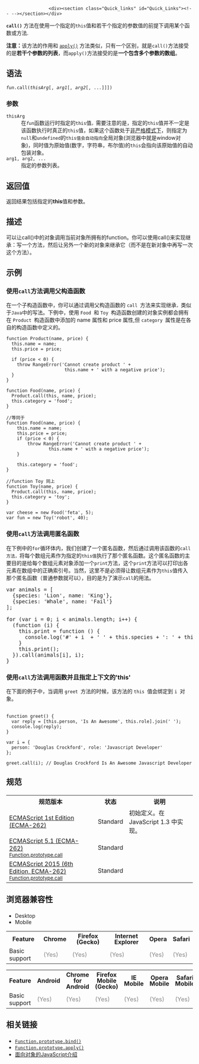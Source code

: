 
                
                  
                    <div><section class="Quick_links" id="Quick_Links"><!-- --></section></div>

<p><code><strong>call()</strong></code> &#x65B9;&#x6CD5;&#x5728;&#x4F7F;&#x7528;&#x4E00;&#x4E2A;&#x6307;&#x5B9A;&#x7684;<code>this</code>&#x503C;&#x548C;&#x82E5;&#x5E72;&#x4E2A;&#x6307;&#x5B9A;&#x7684;&#x53C2;&#x6570;&#x503C;&#x7684;&#x524D;&#x63D0;&#x4E0B;&#x8C03;&#x7528;&#x67D0;&#x4E2A;&#x51FD;&#x6570;&#x6216;&#x65B9;&#x6CD5;.</p>

<div class="note"><strong>&#x6CE8;&#x610F;&#xFF1A;</strong>&#x8BE5;&#x65B9;&#x6CD5;&#x7684;&#x4F5C;&#x7528;&#x548C;&#xA0;<a href="/zh-CN/docs/Web/JavaScript/Reference/Global_Objects/Function/apply" title="apply() &#x65B9;&#x6CD5;&#x5728;&#x6307;&#x5B9A;&#xA0;this&#xA0;&#x503C;&#x548C;&#x53C2;&#x6570;&#xFF08;&#x53C2;&#x6570;&#x4EE5;&#x6570;&#x7EC4;&#x6216;&#x7C7B;&#x6570;&#x7EC4;&#x5BF9;&#x8C61;&#x7684;&#x5F62;&#x5F0F;&#x5B58;&#x5728;&#xFF09;&#x7684;&#x60C5;&#x51B5;&#x4E0B;&#x8C03;&#x7528;&#x67D0;&#x4E2A;&#x51FD;&#x6570;&#x3002;"><code>apply()</code></a>&#xA0;&#x65B9;&#x6CD5;&#x7C7B;&#x4F3C;&#xFF0C;&#x53EA;&#x6709;&#x4E00;&#x4E2A;&#x533A;&#x522B;&#xFF0C;&#x5C31;&#x662F;<code>call()</code>&#x65B9;&#x6CD5;&#x63A5;&#x53D7;&#x7684;&#x662F;<strong>&#x82E5;&#x5E72;&#x4E2A;&#x53C2;&#x6570;&#x7684;&#x5217;&#x8868;</strong>&#xFF0C;&#x800C;<code>apply()</code>&#x65B9;&#x6CD5;&#x63A5;&#x53D7;&#x7684;&#x662F;<strong>&#x4E00;&#x4E2A;&#x5305;&#x542B;&#x591A;&#x4E2A;&#x53C2;&#x6570;&#x7684;&#x6570;&#x7EC4;</strong>&#x3002;</div>

<h2 id="&#x8BED;&#x6CD5;">&#x8BED;&#x6CD5;</h2>

<pre class="syntaxbox"><code><em>fun</em>.call(<em>thisArg</em>[, <em>arg1</em>[, <em>arg2</em>[, ...]]])</code></pre>

<h3 id="&#x53C2;&#x6570;">&#x53C2;&#x6570;</h3>

<dl>
 <dt><code>thisArg</code></dt>
 <dd>&#x5728;<em><code>fun</code></em>&#x51FD;&#x6570;&#x8FD0;&#x884C;&#x65F6;&#x6307;&#x5B9A;&#x7684;<code>this</code>&#x503C;<em><code>&#x3002;</code></em>&#x9700;&#x8981;&#x6CE8;&#x610F;&#x7684;&#x662F;&#xFF0C;&#x6307;&#x5B9A;&#x7684;<code>this</code>&#x503C;&#x5E76;&#x4E0D;&#x4E00;&#x5B9A;&#x662F;&#x8BE5;&#x51FD;&#x6570;&#x6267;&#x884C;&#x65F6;&#x771F;&#x6B63;&#x7684;<code>this</code>&#x503C;&#xFF0C;&#x5982;&#x679C;&#x8FD9;&#x4E2A;&#x51FD;&#x6570;&#x5904;&#x4E8E;<a href="/zh-CN/docs/JavaScript/Reference/Functions_and_function_scope/Strict_mode" class="new" title="JavaScript/Strict mode">&#x975E;&#x4E25;&#x683C;&#x6A21;&#x5F0F;&#x4E0B;</a>&#xFF0C;&#x5219;&#x6307;&#x5B9A;&#x4E3A;<code>null</code>&#x548C;<code>undefined</code>&#x7684;<code>this&#x503C;&#x4F1A;&#x81EA;&#x52A8;&#x6307;&#x5411;</code>&#x5168;&#x5C40;&#x5BF9;&#x8C61;(&#x6D4F;&#x89C8;&#x5668;&#x4E2D;&#x5C31;&#x662F;window&#x5BF9;&#x8C61;)&#xFF0C;&#x540C;&#x65F6;&#x503C;&#x4E3A;&#x539F;&#x59CB;&#x503C;(&#x6570;&#x5B57;&#xFF0C;&#x5B57;&#x7B26;&#x4E32;&#xFF0C;&#x5E03;&#x5C14;&#x503C;)&#x7684;<code>this</code>&#x4F1A;&#x6307;&#x5411;&#x8BE5;&#x539F;&#x59CB;&#x503C;&#x7684;&#x81EA;&#x52A8;&#x5305;&#x88C5;&#x5BF9;&#x8C61;&#x3002;</dd>
 <dt><code>arg1, arg2, ...</code></dt>
 <dd>&#x6307;&#x5B9A;&#x7684;&#x53C2;&#x6570;&#x5217;&#x8868;&#x3002;</dd>
</dl>

<h2 id="&#x8FD4;&#x56DE;&#x503C;">&#x8FD4;&#x56DE;&#x503C;</h2>

<p>&#x8FD4;&#x56DE;&#x7ED3;&#x679C;&#x5305;&#x62EC;&#x6307;&#x5B9A;&#x7684;<strong>this</strong>&#x503C;&#x548C;&#x53C2;&#x6570;&#x3002;</p>

<h2 id="&#x63CF;&#x8FF0;">&#x63CF;&#x8FF0;</h2>

<p>&#x53EF;&#x4EE5;&#x8BA9;call()&#x4E2D;&#x7684;&#x5BF9;&#x8C61;&#x8C03;&#x7528;&#x5F53;&#x524D;&#x5BF9;&#x8C61;&#x6240;&#x62E5;&#x6709;&#x7684;function&#x3002;&#x4F60;&#x53EF;&#x4EE5;&#x4F7F;&#x7528;call()&#x6765;&#x5B9E;&#x73B0;&#x7EE7;&#x627F;&#xFF1A;&#x5199;&#x4E00;&#x4E2A;&#x65B9;&#x6CD5;&#xFF0C;&#x7136;&#x540E;&#x8BA9;&#x53E6;&#x5916;&#x4E00;&#x4E2A;&#x65B0;&#x7684;&#x5BF9;&#x8C61;&#x6765;&#x7EE7;&#x627F;&#x5B83;&#xFF08;&#x800C;&#x4E0D;&#x662F;&#x5728;&#x65B0;&#x5BF9;&#x8C61;&#x4E2D;&#x518D;&#x5199;&#x4E00;&#x6B21;&#x8FD9;&#x4E2A;&#x65B9;&#x6CD5;&#xFF09;&#x3002;</p>

<h2 id="&#x793A;&#x4F8B;">&#x793A;&#x4F8B;</h2>

<h3 id="&#x4F7F;&#x7528;call&#x65B9;&#x6CD5;&#x8C03;&#x7528;&#x7236;&#x6784;&#x9020;&#x51FD;&#x6570;">&#x4F7F;&#x7528;<code>call</code>&#x65B9;&#x6CD5;&#x8C03;&#x7528;&#x7236;&#x6784;&#x9020;&#x51FD;&#x6570;</h3>

<p>&#x5728;&#x4E00;&#x4E2A;&#x5B50;&#x6784;&#x9020;&#x51FD;&#x6570;&#x4E2D;&#xFF0C;&#x4F60;&#x53EF;&#x4EE5;&#x901A;&#x8FC7;&#x8C03;&#x7528;&#x7236;&#x6784;&#x9020;&#x51FD;&#x6570;&#x7684;&#xA0;<code>call </code>&#x65B9;&#x6CD5;&#x6765;&#x5B9E;&#x73B0;&#x7EE7;&#x627F;<code>&#xFF0C;</code>&#x7C7B;&#x4F3C;&#x4E8E;<code>Java</code>&#x4E2D;&#x7684;&#x5199;&#x6CD5;&#x3002;&#x4E0B;&#x4F8B;&#x4E2D;&#xFF0C;&#x4F7F;&#x7528;&#xA0;<code>Food&#xA0;</code>&#x548C;&#xA0;<code>Toy&#xA0;</code>&#x6784;&#x9020;&#x51FD;&#x6570;&#x521B;&#x5EFA;&#x7684;&#x5BF9;&#x8C61;&#x5B9E;&#x4F8B;&#x90FD;&#x4F1A;&#x62E5;&#x6709;&#x5728;&#xA0;<code>Product&#xA0;</code>&#x6784;&#x9020;&#x51FD;&#x6570;&#x4E2D;&#x6DFB;&#x52A0;&#x7684; name &#x5C5E;&#x6027;&#x548C; price &#x5C5E;&#x6027;,&#x4F46;&#xA0;<code>category&#xA0;</code>&#x5C5E;&#x6027;&#x662F;&#x5728;&#x5404;&#x81EA;&#x7684;&#x6784;&#x9020;&#x51FD;&#x6570;&#x4E2D;&#x5B9A;&#x4E49;&#x7684;&#x3002;</p>

<pre><code>function Product(name, price) {
  this.name = name;
  this.price = price;

  if (price &lt; 0) {
    throw RangeError(&apos;Cannot create product &apos; +
                      this.name + &apos; with a negative price&apos;);
  }
}

function Food(name, price) {
  Product.call(this, name, price); 
  this.category = &apos;food&apos;;
}

//&#x7B49;&#x540C;&#x4E8E;
function Food(name, price) { 
&#xA0;   this.name = name;
    this.price = price;
    if (price &lt; 0) {
&#xA0;       throw RangeError(&apos;Cannot create product &apos; +
&#xA0;               this.name + &apos; with a negative price&apos;);
&#xA0;   }

&#xA0;   this.category = &apos;food&apos;; 
}

//function Toy &#x540C;&#x4E0A;
function Toy(name, price) {
  Product.call(this, name, price);
  this.category = &apos;toy&apos;;
}

var cheese = new Food(&apos;feta&apos;, 5);
var fun = new Toy(&apos;robot&apos;, 40);</code></pre>

<h3 id="&#x4F7F;&#x7528;call&#x65B9;&#x6CD5;&#x8C03;&#x7528;&#x533F;&#x540D;&#x51FD;&#x6570;">&#x4F7F;&#x7528;<code>call</code>&#x65B9;&#x6CD5;&#x8C03;&#x7528;&#x533F;&#x540D;&#x51FD;&#x6570;</h3>

<p>&#x5728;&#x4E0B;&#x4F8B;&#x4E2D;&#x7684;<code>for</code>&#x5FAA;&#x73AF;&#x4F53;&#x5185;&#xFF0C;&#x6211;&#x4EEC;&#x521B;&#x5EFA;&#x4E86;&#x4E00;&#x4E2A;&#x533F;&#x540D;&#x51FD;&#x6570;&#xFF0C;&#x7136;&#x540E;&#x901A;&#x8FC7;&#x8C03;&#x7528;&#x8BE5;&#x51FD;&#x6570;&#x7684;<code>call&#x65B9;&#x6CD5;&#xFF0C;</code>&#x5C06;&#x6BCF;&#x4E2A;&#x6570;&#x7EC4;&#x5143;&#x7D20;&#x4F5C;&#x4E3A;&#x6307;&#x5B9A;&#x7684;<code>this&#x503C;</code>&#x6267;&#x884C;&#x4E86;&#x90A3;&#x4E2A;&#x533F;&#x540D;&#x51FD;&#x6570;&#x3002;&#x8FD9;&#x4E2A;&#x533F;&#x540D;&#x51FD;&#x6570;&#x7684;&#x4E3B;&#x8981;&#x76EE;&#x7684;&#x662F;&#x7ED9;&#x6BCF;&#x4E2A;&#x6570;&#x7EC4;&#x5143;&#x7D20;&#x5BF9;&#x8C61;&#x6DFB;&#x52A0;&#x4E00;&#x4E2A;<code>print</code>&#x65B9;&#x6CD5;&#xFF0C;&#x8FD9;&#x4E2A;<code>print</code>&#x65B9;&#x6CD5;&#x53EF;&#x4EE5;&#x6253;&#x5370;&#x51FA;&#x5404;&#x5143;&#x7D20;&#x5728;&#x6570;&#x7EC4;&#x4E2D;&#x7684;&#x6B63;&#x786E;&#x7D22;&#x5F15;&#x53F7;&#x3002;&#x5F53;&#x7136;&#xFF0C;&#x8FD9;&#x91CC;&#x4E0D;&#x662F;&#x5FC5;&#x987B;&#x5F97;&#x8BA9;&#x6570;&#x7EC4;&#x5143;&#x7D20;&#x4F5C;&#x4E3A;<code>this</code>&#x503C;&#x4F20;&#x5165;&#x90A3;&#x4E2A;&#x533F;&#x540D;&#x51FD;&#x6570;&#xFF08;&#x666E;&#x901A;&#x53C2;&#x6570;&#x5C31;&#x53EF;&#x4EE5;&#xFF09;&#xFF0C;&#x76EE;&#x7684;&#x662F;&#x4E3A;&#x4E86;&#x6F14;&#x793A;<code>call</code>&#x7684;&#x7528;&#x6CD5;&#x3002;</p>

<pre class="brush: js">var animals = [
  {species: &apos;Lion&apos;, name: &apos;King&apos;},
  {species: &apos;Whale&apos;, name: &apos;Fail&apos;}
];

for (var i = 0; i &lt; animals.length; i++) {
  (function (i) { 
    this.print = function () { 
      console.log(&apos;#&apos; + i  + &apos; &apos; + this.species + &apos;: &apos; + this.name); 
    } 
    this.print();
  }).call(animals[i], i);
}
</pre>

<h3 id="&#x4F7F;&#x7528;call&#x65B9;&#x6CD5;&#x8C03;&#x7528;&#x51FD;&#x6570;&#x5E76;&#x4E14;&#x6307;&#x5B9A;&#x4E0A;&#x4E0B;&#x6587;&#x7684;&apos;this&apos;">&#x4F7F;&#x7528;<code>call</code>&#x65B9;&#x6CD5;&#x8C03;&#x7528;&#x51FD;&#x6570;&#x5E76;&#x4E14;&#x6307;&#x5B9A;&#x4E0A;&#x4E0B;&#x6587;&#x7684;&apos;this&apos;</h3>

<p>&#x5728;&#x4E0B;&#x9762;&#x7684;&#x4F8B;&#x5B50;&#x4E2D;&#xFF0C;&#x5F53;&#x8C03;&#x7528; <code>greet </code>&#x65B9;&#x6CD5;&#x7684;&#x65F6;&#x5019;&#xFF0C;&#x8BE5;&#x65B9;&#x6CD5;&#x7684; <code>this </code>&#x503C;&#x4F1A;&#x7ED1;&#x5B9A;&#x5230; <code>i </code>&#x5BF9;&#x8C61;&#x3002;<br>
 &#xA0;</p>

<pre class="brush: js line-numbers  language-js"><code class="language-js"><span class="keyword token">function</span> <span class="function token">greet</span><span class="punctuation token">(</span><span class="punctuation token">)</span> <span class="punctuation token">{</span>
  <span class="keyword token">var</span> reply <span class="operator token">=</span> <span class="punctuation token">[</span><span class="keyword token">this</span><span class="punctuation token">.</span>person<span class="punctuation token">,</span> <span class="string token">&apos;Is An Awesome&apos;</span><span class="punctuation token">,</span> <span class="keyword token">this</span><span class="punctuation token">.</span>role<span class="punctuation token">]</span><span class="punctuation token">.</span><span class="function token">join</span><span class="punctuation token">(</span><span class="string token">&apos; &apos;</span><span class="punctuation token">)</span><span class="punctuation token">;</span>
  console<span class="punctuation token">.</span><span class="function token">log</span><span class="punctuation token">(</span>reply<span class="punctuation token">)</span><span class="punctuation token">;</span>
<span class="punctuation token">}</span>

<span class="keyword token">var</span> i <span class="operator token">=</span> <span class="punctuation token">{</span>
  person<span class="punctuation token">:</span> <span class="string token">&apos;Douglas Crockford&apos;</span><span class="punctuation token">,</span> role<span class="punctuation token">:</span> <span class="string token">&apos;Javascript Developer&apos;</span>
<span class="punctuation token">}</span><span class="punctuation token">;</span>

greet<span class="punctuation token">.</span><span class="function token">call</span><span class="punctuation token">(</span>i<span class="punctuation token">)</span><span class="punctuation token">;</span> <span class="comment token">// Douglas Crockford Is An Awesome Javascript Developer</span></code></pre>

<h2 id="&#x89C4;&#x8303;" style="margin-bottom: 20px; line-height: 30px;">&#x89C4;&#x8303;</h2>

<table class="standard-table">
 <tbody>
  <tr>
   <th scope="col">&#x89C4;&#x8303;&#x7248;&#x672C;</th>
   <th scope="col">&#x72B6;&#x6001;</th>
   <th scope="col">&#x8BF4;&#x660E;</th>
  </tr>
  <tr>
   <td><a href="http://www.ecma-international.org/publications/files/ECMA-ST-ARCH/ECMA-262,%201st%20edition,%20June%201997.pdf" class="external" lang="en" hreflang="en" title="ECMAScript 1st Edition (ECMA-262)">ECMAScript 1st Edition (ECMA-262)</a></td>
   <td><span class="spec-Standard">Standard</span></td>
   <td>&#x521D;&#x59CB;&#x5B9A;&#x4E49;&#x3002;&#x5728; JavaScript 1.3 &#x4E2D;&#x5B9E;&#x73B0;&#x3002;</td>
  </tr>
  <tr>
   <td><a href="http://www.ecma-international.org/ecma-262/5.1/#sec-15.3.4.4" class="external" lang="en" hreflang="en">ECMAScript 5.1 (ECMA-262)<br><small lang="zh-CN">Function.prototype.call</small></a></td>
   <td><span class="spec-Standard">Standard</span></td>
   <td>&#xA0;</td>
  </tr>
  <tr>
   <td><a href="http://www.ecma-international.org/ecma-262/6.0/#sec-function.prototype.call" class="external" lang="en" hreflang="en">ECMAScript 2015 (6th Edition, ECMA-262)<br><small lang="zh-CN">Function.prototype.call</small></a></td>
   <td><span class="spec-Standard">Standard</span></td>
   <td>&#xA0;</td>
  </tr>
 </tbody>
</table>

<h2 id="&#x6D4F;&#x89C8;&#x5668;&#x517C;&#x5BB9;&#x6027;" style="margin-bottom: 20px; line-height: 30px;">&#x6D4F;&#x89C8;&#x5668;&#x517C;&#x5BB9;&#x6027;</h2>

<p></p><div class="htab">
    <a name="AutoCompatibilityTable" id="AutoCompatibilityTable"></a>
    <ul>
        <li class="selected"><a>Desktop</a></li>
        <li><a>Mobile</a></li>
    </ul>
</div><p></p>

<div id="compat-desktop">
<table class="compat-table">
 <tbody>
  <tr>
   <th style="line-height: 16px;">Feature</th>
   <th style="line-height: 16px;">Chrome</th>
   <th style="line-height: 16px;">Firefox (Gecko)</th>
   <th style="line-height: 16px;">Internet Explorer</th>
   <th style="line-height: 16px;">Opera</th>
   <th style="line-height: 16px;">Safari</th>
  </tr>
  <tr>
   <td>Basic support</td>
   <td><span title="Please update this with the earliest version of support." style="color: #888;">(Yes)</span></td>
   <td><span title="Please update this with the earliest version of support." style="color: #888;">(Yes)</span></td>
   <td><span title="Please update this with the earliest version of support." style="color: #888;">(Yes)</span></td>
   <td><span title="Please update this with the earliest version of support." style="color: #888;">(Yes)</span></td>
   <td><span title="Please update this with the earliest version of support." style="color: #888;">(Yes)</span></td>
  </tr>
 </tbody>
</table>
</div>

<div id="compat-mobile">
<table class="compat-table">
 <tbody>
  <tr>
   <th style="line-height: 16px;">Feature</th>
   <th style="line-height: 16px;">Android</th>
   <th style="line-height: 16px;">Chrome for Android</th>
   <th style="line-height: 16px;">Firefox Mobile (Gecko)</th>
   <th style="line-height: 16px;">IE Mobile</th>
   <th style="line-height: 16px;">Opera Mobile</th>
   <th style="line-height: 16px;">Safari Mobile</th>
  </tr>
  <tr>
   <td>Basic support</td>
   <td><span title="Please update this with the earliest version of support." style="color: #888;">(Yes)</span></td>
   <td><span title="Please update this with the earliest version of support." style="color: #888;">(Yes)</span></td>
   <td><span title="Please update this with the earliest version of support." style="color: #888;">(Yes)</span></td>
   <td><span title="Please update this with the earliest version of support." style="color: #888;">(Yes)</span></td>
   <td><span title="Please update this with the earliest version of support." style="color: #888;">(Yes)</span></td>
   <td><span title="Please update this with the earliest version of support." style="color: #888;">(Yes)</span></td>
  </tr>
 </tbody>
</table>
</div>

<h2 name="See_also" style="margin-bottom: 20px; line-height: 30px;" id="See_also">&#x76F8;&#x5173;&#x94FE;&#x63A5;</h2>

<ul>
 <li><a href="/zh-CN/docs/Web/JavaScript/Reference/Global_Objects/Function/bind" title="bind()&#x65B9;&#x6CD5;&#x4F1A;&#x521B;&#x5EFA;&#x4E00;&#x4E2A;&#x65B0;&#x51FD;&#x6570;&#x3002;&#x5F53;&#x8FD9;&#x4E2A;&#x65B0;&#x51FD;&#x6570;&#x88AB;&#x8C03;&#x7528;&#x65F6;&#xFF0C;bind()&#x7684;&#x7B2C;&#x4E00;&#x4E2A;&#x53C2;&#x6570;&#x5C06;&#x4F5C;&#x4E3A;&#x5B83;&#x8FD0;&#x884C;&#x65F6;&#x7684; this, &#x4E4B;&#x540E;&#x7684;&#x4E00;&#x5E8F;&#x5217;&#x53C2;&#x6570;&#x5C06;&#x4F1A;&#x5728;&#x4F20;&#x9012;&#x7684;&#x5B9E;&#x53C2;&#x524D;&#x4F20;&#x5165;&#x4F5C;&#x4E3A;&#x5B83;&#x7684;&#x53C2;&#x6570;&#x3002;"><code>Function.prototype.bind()</code></a></li>
 <li><a href="/zh-CN/docs/Web/JavaScript/Reference/Global_Objects/Function/apply" title="apply() &#x65B9;&#x6CD5;&#x5728;&#x6307;&#x5B9A;&#xA0;this&#xA0;&#x503C;&#x548C;&#x53C2;&#x6570;&#xFF08;&#x53C2;&#x6570;&#x4EE5;&#x6570;&#x7EC4;&#x6216;&#x7C7B;&#x6570;&#x7EC4;&#x5BF9;&#x8C61;&#x7684;&#x5F62;&#x5F0F;&#x5B58;&#x5728;&#xFF09;&#x7684;&#x60C5;&#x51B5;&#x4E0B;&#x8C03;&#x7528;&#x67D0;&#x4E2A;&#x51FD;&#x6570;&#x3002;"><code>Function.prototype.apply()</code></a></li>
 <li><a href="/zh-CN/docs/Web/JavaScript/Introduction_to_Object-Oriented_JavaScript">&#x9762;&#x5411;&#x5BF9;&#x8C61;&#x7684;JavaScript&#x4ECB;&#x7ECD;</a></li>
</ul>
                  
                
              